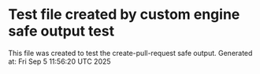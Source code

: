 # Test file created by custom engine safe output test
This file was created to test the create-pull-request safe output.
Generated at: Fri Sep  5 11:56:20 UTC 2025
